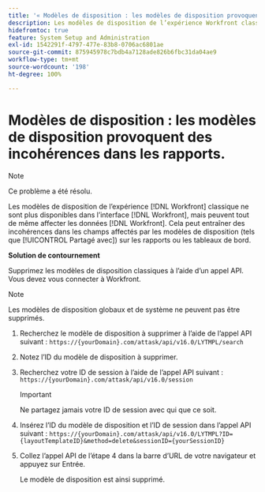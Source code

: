 ```yaml
---
title: '« Modèles de disposition : les modèles de disposition provoquent des incohérences dans les rapports »'
description: Les modèles de disposition de l’expérience Workfront classique ne sont plus disponibles dans l’interface Workfront, mais peuvent tout de même affecter les données Workfront. Cela peut entraîner des incohérences dans les champs affectés par les modèles de disposition (tels que Partagé avec) sur les rapports ou les tableaux de bord.
hidefromtoc: true
feature: System Setup and Administration
exl-id: 1542291f-4797-477e-83b8-0706ac6801ae
source-git-commit: 875945978c7bdb4a7128ade826b6fbc31da04ae9
workflow-type: tm+mt
source-wordcount: '198'
ht-degree: 100%

---
```


# Modèles de disposition : les modèles de disposition provoquent des incohérences dans les rapports.

<!--Can delete after 9/24/2024-->

>[!NOTE]
>
>Ce problème a été résolu.

Les modèles de disposition de l’expérience [!DNL Workfront] classique ne sont plus disponibles dans l’interface [!DNL Workfront], mais peuvent tout de même affecter les données [!DNL Workfront]. Cela peut entraîner des incohérences dans les champs affectés par les modèles de disposition (tels que [!UICONTROL Partagé avec]) sur les rapports ou les tableaux de bord.

**Solution de contournement**

Supprimez les modèles de disposition classiques à l’aide d’un appel API. Vous devez vous connecter à Workfront.

>[!NOTE]
>
>Les modèles de disposition globaux et de système ne peuvent pas être supprimés.

1. Recherchez le modèle de disposition à supprimer à l’aide de l’appel API suivant :
   `https://{yourDomain}.com/attask/api/v16.0/LYTMPL/search`
1. Notez l’ID du modèle de disposition à supprimer.
1. Recherchez votre ID de session à l’aide de l’appel API suivant :
   `https://{yourDomain}.com/attask/api/v16.0/session`

   >[!IMPORTANT]
   >
   >Ne partagez jamais votre ID de session avec qui que ce soit.

1. Insérez l’ID du modèle de disposition et l’ID de session dans l’appel API suivant :
   `https://{yourDomain}.com/attask/api/v16.0/LYTMPL?ID={layoutTemplateID}&method=delete&sessionID={yourSessionID}`
1. Collez l’appel API de l’étape 4 dans la barre d’URL de votre navigateur et appuyez sur Entrée.

   Le modèle de disposition est ainsi supprimé.
